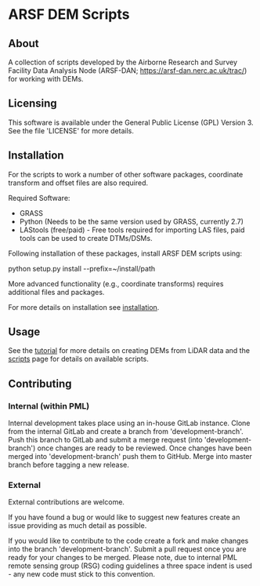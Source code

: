 ARSF DEM Scripts
=================

About
------

A collection of scripts developed by the Airborne Research and Survey Facility
Data Analysis Node (ARSF-DAN; https://arsf-dan.nerc.ac.uk/trac/) for working with DEMs.

Licensing
----------

This software is available under the General Public License (GPL) Version 3.
See the file 'LICENSE' for more details.

Installation
-------------

For the scripts to work a number of other software packages, coordinate transform and offset files are also required.

Required Software:

* GRASS
* Python (Needs to be the same version used by GRASS, currently 2.7)
* LAStools (free/paid) - Free tools required for importing LAS files, paid tools can be used to create DTMs/DSMs.

Following installation of these packages, install ARSF DEM scripts using:

   python setup.py install --prefix=~/install/path

More advanced functionality (e.g., coordinate transforms) requires additional files and packages.

For more details on installation see [installation](doc/source/installation.rst).

Usage
------

See the [tutorial](doc/source/tutorial_lidar.rst) for more details on creating DEMs from LiDAR data and
the [scripts](doc/source/scripts.rst) page for details on available scripts.

Contributing                                                                    
---------------                                                                 

### Internal (within PML)                                                  

Internal development takes place using an in-house GitLab instance. Clone from the internal GitLab and create a branch from 'development-branch'. Push this branch to GitLab and submit a merge request (into 'development-branch') once changes are ready to be reviewed. Once changes have been merged into 'development-branch' push them to GitHub. Merge into master branch before tagging a new release.

### External                                                       

External contributions are welcome.                                             

If you have found a bug or would like to suggest new features create an issue providing as much detail as possible.

If you would like to contribute to the code create a fork and make changes into the branch 'development-branch'. Submit a pull request once you are ready for your changes to be merged.
Please note, due to internal PML remote sensing group (RSG) coding guidelines a three space indent is used - any new code must stick to this convention.







